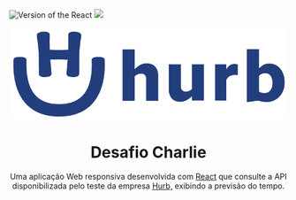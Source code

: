 <div>
  <img src="https://img.shields.io/static/v1?label=NextJS&message=13.1.6&color=#009CA3%3CCOLOR%3E&style=plastic%3CSTYLE%3E&logo=react%3CLOGO%3E" alt="Version of the React" />

  <img src="https://img.shields.io/static/v1?label=Progress&message=99%&color=#009CA3%3CCOLOR%3E&style=plastic%3CSTYLE%3E&logo=react%3CLOGO%3E" />
</div>

![Logo do Markdown](/public/images/png/logo-hurb.png)

<h1 align="center">Desafio Charlie</h1>

<p align="center">
  Uma aplicação Web responsiva desenvolvida com <a href="https://pt-br.reactjs.org/">React</a> que consulte a API disponibilizada pelo teste da empresa <a href="https://github.com/hurbcom">Hurb,</a> exibindo a previsão do tempo.
</p>